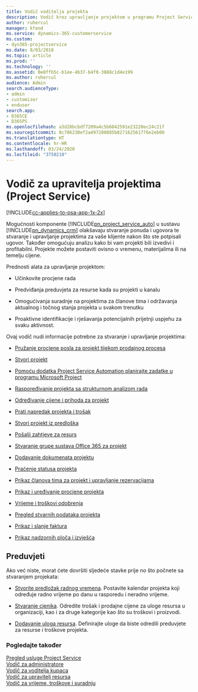 ```yaml
---
title: Vodič voditelja projekta
description: Vodič kroz upravljanje projektom u programu Project Service
author: ruhercul
manager: kfend
ms.service: dynamics-365-customerservice
ms.custom:
- dyn365-projectservice
ms.date: 8/03/2018
ms.topic: article
ms.prod: ''
ms.technology: ''
ms.assetid: 0e8ffb5c-b1ee-4b37-b4f0-3888c1d4e199
ms.author: ruhercul
audience: Admin
search.audienceType:
- admin
- customizer
- enduser
search.app:
- D365CE
- D365PS
ms.openlocfilehash: a3d28bcbdf7209a4c5b6042591e23220ec24c21f
ms.sourcegitcommit: 8c786230ef2a497280885b827162561776e2eb00
ms.translationtype: HT
ms.contentlocale: hr-HR
ms.lasthandoff: 03/24/2020
ms.locfileid: "3750210"
---
```

# <a name="project-manager-guide-project-service"></a>Vodič za upravitelja projektima (Project Service)

[!INCLUDE[cc-applies-to-psa-app-1x-2x](../includes/cc-applies-to-psa-app-1x-2x.md)]

Mogućnosti komponente [!INCLUDE[pn_project_service_auto](../includes/pn-project-service-auto.md)] u sustavu [!INCLUDE[pn_dynamics_crm](../includes/pn-dynamics-crm.md)] olakšavaju stvaranje ponuda i ugovora te stvaranje i upravljanje projektima za vaše klijente nakon što ste potpisali ugovor. Također omogućuju analizu kako bi vam projekti bili izvedivi i profitabilni. Projekte možete postaviti ovisno o vremenu, materijalima ili na temelju cijene.  
  
 Prednosti alata za upravljanje projektom:  
  
-   Učinkovite procjene rada  
  
-   Predviđanja preduvjeta za resurse kada su projekti u kanalu  
  
-   Omogućivanja suradnje na projektima za članove tima i održavanja aktualnog i točnog stanja projekta u svakom trenutku  
  
-   Proaktivne identifikacije i rješavanja potencijalnih prijetnji uspjehu za svaku aktivnost.  
  
Ovaj vodič nudi informacije potrebne za stvaranje i upravljanje projektima:  
  
-   [Pružanje procjene posla za projekt tijekom prodajnog procesa](../project-service/provide-estimates-project-during-sales-process.md)  
  
-   [Stvori projekt](../project-service/create-project.md)  
  
-   [Pomoću dodatka Project Service Automation planirajte zadatke u programu Microsoft Project](../project-service/add-plan-work-microsoft-project.md)  
  
-   [Raspoređivanje projekta sa strukturnom analizom rada](../project-service/schedule-project-work-breakdown-structure.md)  
  
-   [Određivanje cijene i prihoda za projekt](../project-service/determine-project-cost-revenue-estimates.md)  
  
-   [Prati napredak projekta i trošak](../project-service/track-project-progress-cost.md)  
  
-   [Stvori projekt iz predloška](../project-service/create-project-template.md)  
  
-   [Pošalji zahtjeve za resurs](../project-service/submit-resource-requests.md)  
  
-   [Stvaranje grupe sustava Office 365 za projekt](../project-service/create-office-365-group-project.md)  
  
-   [Dodavanje dokumenata projektu](../project-service/add-documents-project.md)  
  
-   [Praćenje statusa projekta](../project-service/track-project-status.md)  
  
-   [Prikaz članova tima za projekt i upravljanje rezervacijama](../project-service/view-project-team-members-manage-bookings.md)  
  
-   [Prikaz i uređivanje procjene projekta](../project-service/view-edit-project-estimates.md)  
  
-   [Vrijeme i troškovi odobrenja](../project-service/approve-time-expenses.md)  
  
-   [Pregled stvarnih podataka projekta](../project-service/review-project-actuals.md)  
  
-   [Prikaz i slanje faktura](../project-service/view-send-invoices.md)  
  
-   [Prikaz nadzornih ploča i izvješća](../project-service/view-dashboards-reports.md)  
  
## <a name="prerequisites"></a>Preduvjeti  
 Ako već niste, morat ćete dovršiti sljedeće stavke prije no što počnete sa stvaranjem projekata:  
  
-   [Stvorite predložak radnog vremena](../project-service/create-work-hours-template.md). Postavite kalendar projekta koji određuje radno vrijeme po danu u rasporedu i neradno vrijeme.  
  
-   [Stvaranje cjenika](../project-service/create-price-list.md). Odredite trošak i prodajne cijene za uloge resursa u organizaciji, kao i za druge kategorije kao što su troškovi i proizvodi.  
  
-   [Dodavanje uloga resursa](../project-service/add-resource-roles.md). Definirajte uloge da biste odredili preduvjete za resurse i troškove projekta.  
  
### <a name="see-also"></a>Pogledajte također  
 [Pregled usluge Project Service](../project-service/overview.md)   
 [​Vodič za administratore](../project-service/admin-guide.md)   
 [Vodič za voditelja kupaca](../project-service/account-manager-guide.md)   
 [Vodič za upravitelj resursa](../project-service/resource-manager-guide.md)   
 [Vodič za vrijeme, troškove i suradnju](../project-service/time-expense-collaboration-guide.md)

